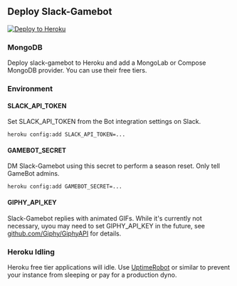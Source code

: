 ## Deploy Slack-Gamebot

[![Deploy to Heroku](https://www.herokucdn.com/deploy/button.png)](https://heroku.com/deploy)

### MongoDB

Deploy slack-gamebot to Heroku and add a MongoLab or Compose MongoDB provider. You can use their free tiers.

### Environment

#### SLACK_API_TOKEN

Set SLACK_API_TOKEN from the Bot integration settings on Slack.

```
heroku config:add SLACK_API_TOKEN=...
```

#### GAMEBOT_SECRET

DM Slack-Gamebot using this secret to perform a season reset. Only tell GameBot admins.

```
heroku config:add GAMEBOT_SECRET=...
```

#### GIPHY_API_KEY

Slack-Gamebot replies with animated GIFs. While it's currently not necessary, uyou may need to set GIPHY_API_KEY in the future, see [github.com/Giphy/GiphyAPI](https://github.com/Giphy/GiphyAPI) for details.

### Heroku Idling

Heroku free tier applications will idle. Use [UptimeRobot](http://uptimerobot.com) or similar to prevent your instance from sleeping or pay for a production dyno.
